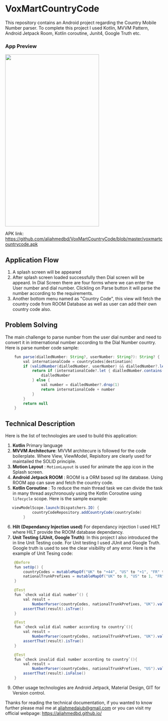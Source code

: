 # VoxMartCountryCode
This repository contains an Android project regarding the Country Mobile Number parser. To complete this project I used Kotlin, MVVM Pattern, Android Jetpack Room, Kotlin coroutine, Junit4, Google Truth etc.

### App Preview
<img src="https://github.com/aliahmedbd/VoxMartCountryCode/blob/master/20220118_131715.gif" alt="" data-canonical-src="https://github.com/aliahmedbd/CreditScoreTechnicalTask/blob/main/Screenshot%202021-12-19%20at%205.45.34%20PM.png" width="300" height="550" />


APK link: https://github.com/aliahmedbd/VoxMartCountryCode/blob/master/voxmartcountrycode.apk


## Application Flow

1. A splash screen will be appeared
2. After splash screen loaded successfully then Dial screen will be appeard. In Dial Screen there are four forms where we can enter the User number and dial number. Clickling on Parse button it will parse the number according to the requirements. 
3. Another bottom menu named as "Country Code", this view will fetch the country code from ROOM Database as well as user can add their own country code also.


## Problem Solving
The main challenge to parse number from the user dial number and need to convert it in intnernational number according to the Dial Number country. Here is parse number code sample:
```java
    fun parse(dialledNumber: String?, userNumber: String?): String? {
        val internationalCode = countryCodes[destination]
        if (validNumber(dialledNumber, userNumber) && dialledNumber?.let { validCountryDialNumber(it) } == true) {
            return if (internationalCode?.let { dialledNumber.contains(it) } == true) {
                dialledNumber
            } else {
                val number = dialledNumber?.drop(1)
                return internationalCode + number
            }
        }
        return null
    }
```


## Technical Description

Here is the list of technologies are used to build this application:

1. <b>Kotlin</b> Primary language
2. <b>MVVM Architecture</b>: MVVM architecure is followed for the code boilerplate. Where View, ViewModel, Repisitory are clearly used for maintailed the SOLID principle.
3. <b>Motion Layout</b> : `MotionLayout` is used for animate the app icon in the Splash screen.
4. <b> Android Jetpack ROOM</b> : ROOM is a ORM based sql lite database. Using ROOM app can save and fetch the country code.
5. <b>Kotlin Coroutine</b> : To reduce the main thread task we can divide the task in many thread asychronously using the Kotlin Coroutine using `lifecycle` scope. Here is the sample example:   
```java
   viewModelScope.launch(Dispatchers.IO) {
            countryCodeRepository.addCountryCode(countryCode)
        }
```
6.  <b>Hilt (Dependancy Injection used)</b> For dependancy injection I used HILT where HILT provide the ROOM database dependancy.
7.  <b>Unit Testing (JUnit, Google Truth)</b>: In this project I also introduced the in line Unit Testing code. For Unit testing I used JUnit and Google Truth. Google truth is used to see the clear visibility of any error. Here is the example of Unit Tesing code:

```java
    @Before
    fun setUp() {
        countryCodes = mutableMapOf("UK" to "+44", "US" to "+1", "FR" to "+33")
        nationalTrunkPrefixes = mutableMapOf("UK" to 0, "US" to 1, "FR" to 0)
    }

    @Test
    fun `check valid dial number`() {
        val result =
            NumberParser(countryCodes, nationalTrunkPrefixes, "UK").validNumber("+447833733777")
        assertThat(result).isTrue()
    }

    @Test
    fun `check valid dial number according to country`(){
        val result =
            NumberParser(countryCodes, nationalTrunkPrefixes, "UK").validCountryDialNumber("+447833733777")
        assertThat(result).isTrue()
    }

    @Test
    fun `check invalid dial number according to country`(){
        val result =
            NumberParser(countryCodes, nationalTrunkPrefixes, "US").validCountryDialNumber("+447833733777")
        assertThat(result).isFalse()
    }
```

9. Other usage technologies are Android Jetpack, Material Design, GIT for Version control.

Thanks for reading the technical documentation, if you wanted to know further please mail me at aliahmedaiub@gmail.com or you can visit my official webpage: https://aliahmedbd.github.io/
